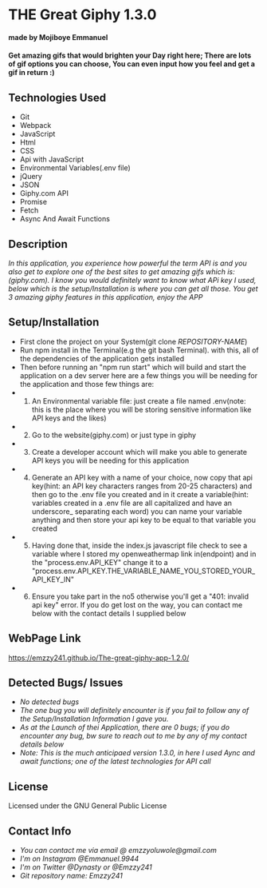 # THE Great Giphy  1.3.0
#### made by Mojiboye Emmanuel

#### Get amazing gifs that would brighten your Day right here; There are lots of gif options you can choose, You can even input how you feel and get a gif in return :)

## Technologies Used
* Git
* Webpack
* JavaScript
* Html
* CSS
* Api with JavaScript
* Environmental Variables(.env file)
* jQuery
* JSON
* Giphy.com API
* Promise
* Fetch
* Async And Await Functions

## Description
_In this application, you experience how powerful the term API is and you also get to explore one of the best sites to get amazing gifs which is: (giphy.com). I know you would definitely want to know what APi key I used, below which is the setup/Installation is where you can get all those. You get 3 amazing giphy features in this application, enjoy the APP_

## Setup/Installation
* First clone the project on your System(git clone _REPOSITORY-NAME_)
* Run npm install in the Terminal(e.g the git bash Terminal). with this, all of the dependencies of the application gets installed
* Then before running an "npm run start" which will build and start the application on a dev server here are a few things you will be needing for the application and those few things are:
* 1. An Environmental variable file: just create a file named .env(note: this is the place where you will be storing sensitive information like API keys and the likes)
* 2. Go to the website(giphy.com) or just type in giphy
* 3. Create a developer account which will make you able to generate API keys you will be needing for this application
* 4. Generate an API key with a name of your choice, now copy that api key(hint: an API key characters ranges from 20-25 characters) and then go to the .env file you created and in it create a variable(hint: variables created in a .env file are all capitalized and have an underscore_ separating each word) you can name your variable anything and then store your api key to be equal to that variable you created
* 5. Having done that, inside the index.js javascript file check to see a variable where I stored my openweathermap link in(endpoint) and in the "process.env.API_KEY" change it to a "process.env.API_KEY.THE_VARIABLE_NAME_YOU_STORED_YOUR_API_KEY_IN"
* 6. Ensure you take part in the no5 otherwise you'll get a "401: invalid api key" error. If you do get lost on the way, you can contact me below with the contact details I supplied below


## WebPage Link
https://emzzy241.github.io/The-great-giphy-app-1.2.0/

## Detected Bugs/ Issues
* _No detected bugs_
* _The one bug you will definitely encounter is if you fail to follow any of the Setup/Installation Information I gave you._
* _As at the Launch of thei Application, there are 0 bugs; if you do encounter any bug, bw sure to reach out to me by any of my contact details below_
* _Note: This is the much anticipaed version 1.3.0, in here I used Aync and await functions; one of the latest technologies for API call_



## License
Licensed under the GNU General Public License

## Contact Info

* _You can contact me via email @ emzzyoluwole@gmail.com_
* _I'm on Instagram @Emmanuel.9944_
* _I'm on Twitter @Dynasty or @Emzzy241_
* _Git repository name: Emzzy241_








